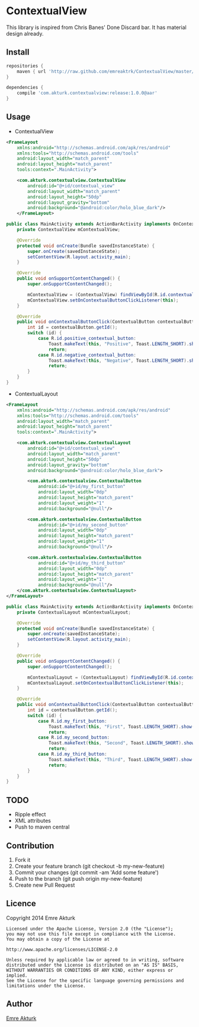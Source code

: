 ContextualView
==============
This library is inspired from Chris Banes' Done Discard bar. It has material design already.

Install
--------------
```groovy
repositories {
    maven { url 'http://raw.github.com/emreaktrk/ContextualView/master/repository/' }
}

dependencies {
    compile 'com.akturk.contextualview:release:1.0.0@aar'
}
```

Usage
--------------
* ContextualView
```xml
<FrameLayout
    xmlns:android="http://schemas.android.com/apk/res/android"
    xmlns:tools="http://schemas.android.com/tools"
    android:layout_width="match_parent"
    android:layout_height="match_parent"
    tools:context=".MainActivity">

    <com.akturk.contextualview.ContextualView
        android:id="@+id/contextual_view"
        android:layout_width="match_parent"
        android:layout_height="50dp"
        android:layout_gravity="bottom"
        android:background="@android:color/holo_blue_dark"/>
    </FrameLayout>
```

```java
public class MainActivity extends ActionBarActivity implements OnContextualButtonClickListener {
    private ContextualView mContextualView;

    @Override
    protected void onCreate(Bundle savedInstanceState) {
        super.onCreate(savedInstanceState);
        setContentView(R.layout.activity_main);
    }

    @Override
    public void onSupportContentChanged() {
        super.onSupportContentChanged();

        mContextualView = (ContextualView) findViewById(R.id.contextual_view);
        mContextualView.setOnContextualButtonClickListener(this);
    }

    @Override
    public void onContextualButtonClick(ContextualButton contextualButton) {
        int id = contextualButton.getId();
        switch (id) {
            case R.id.positive_contextual_button:
                Toast.makeText(this, "Positive", Toast.LENGTH_SHORT).show();
                return;
            case R.id.negative_contextual_button:
                Toast.makeText(this, "Negative", Toast.LENGTH_SHORT).show();
                return;
        }
    }
}
```
* ContextualLayout
```xml
<FrameLayout
    xmlns:android="http://schemas.android.com/apk/res/android"
    xmlns:tools="http://schemas.android.com/tools"
    android:layout_width="match_parent"
    android:layout_height="match_parent"
    tools:context=".MainActivity">

    <com.akturk.contextualview.ContextualLayout
        android:id="@+id/contextual_view"
        android:layout_width="match_parent"
        android:layout_height="50dp"
        android:layout_gravity="bottom"
        android:background="@android:color/holo_blue_dark">

        <com.akturk.contextualview.ContextualButton
            android:id="@+id/my_first_button"
            android:layout_width="0dp"
            android:layout_height="match_parent"
            android:layout_weight="1"
            android:background="@null"/>

        <com.akturk.contextualview.ContextualButton
            android:id="@+id/my_second_button"
            android:layout_width="0dp"
            android:layout_height="match_parent"
            android:layout_weight="1"
            android:background="@null"/>

        <com.akturk.contextualview.ContextualButton
            android:id="@+id/my_third_button"
            android:layout_width="0dp"
            android:layout_height="match_parent"
            android:layout_weight="1"
            android:background="@null"/>
    </com.akturk.contextualview.ContextualLayout>
</FrameLayout>
```

```java
public class MainActivity extends ActionBarActivity implements OnContextualButtonClickListener {
    private ContextualLayout mContextualLayout;

    @Override
    protected void onCreate(Bundle savedInstanceState) {
        super.onCreate(savedInstanceState);
        setContentView(R.layout.activity_main);
    }

    @Override
    public void onSupportContentChanged() {
        super.onSupportContentChanged();

        mContextualLayout = (ContextualLayout) findViewById(R.id.contextual_view);
        mContextualLayout.setOnContextualButtonClickListener(this);
    }

    @Override
    public void onContextualButtonClick(ContextualButton contextualButton) {
        int id = contextualButton.getId();
        switch (id) {
            case R.id.my_first_button:
                Toast.makeText(this, "First", Toast.LENGTH_SHORT).show();
                return;
            case R.id.my_second_button:
                Toast.makeText(this, "Second", Toast.LENGTH_SHORT).show();
                return;
            case R.id.my_third_button:
                Toast.makeText(this, "Third", Toast.LENGTH_SHORT).show();
                return;
        }
    }
}
```

TODO
--------------
* Ripple effect
* XML attributes
* Push to maven central

Contribution
--------------
1. Fork it
2. Create your feature branch (git checkout -b my-new-feature)
3. Commit your changes (git commit -am 'Add some feature')
4. Push to the branch (git push origin my-new-feature)
5. Create new Pull Request

Licence
--------------
Copyright 2014 Emre Akturk

    Licensed under the Apache License, Version 2.0 (the "License");
    you may not use this file except in compliance with the License.
    You may obtain a copy of the License at

    http://www.apache.org/licenses/LICENSE-2.0

    Unless required by applicable law or agreed to in writing, software
    distributed under the License is distributed on an "AS IS" BASIS,
    WITHOUT WARRANTIES OR CONDITIONS OF ANY KIND, either express or implied.
    See the License for the specific language governing permissions and
    limitations under the License.

Author
--------------
[Emre Akturk](https://github.com/emreaktrk)

